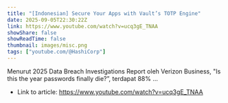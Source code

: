 ```yaml
---
title: "[Indonesian] Secure Your Apps with Vault’s TOTP Engine"
date: 2025-09-05T22:30:22Z
link: https://www.youtube.com/watch?v=ucq3gE_TNAA
showShare: false
showReadTime: false
thumbnail: images/misc.png
tags: ["youtube.com/@HashiCorp"]
---
```

Menurut 2025 Data Breach Investigations Report oleh Verizon Business, "Is this the year passwords finally die?”, terdapat 88% ...

- Link to article: https://www.youtube.com/watch?v=ucq3gE_TNAA